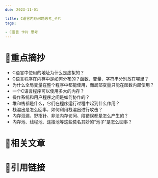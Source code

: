 ```yaml
---
due: 2023-11-01 

title: C语言内存问题思考_卡片
tags:
 
- C语言 卡片 思考
---
```

# 🍎重点摘抄

- C语言中使用的地址为什么是虚拟的？
- C语言程序在内存中是如何分布的？函数、变量、字符串分别放在哪里？
- 为什么全局变量在整个程序中都能使用，而局部变量只能在函数内部使用？
- 一个C语言程序可以使用多大的内存？
- 操作系统和用户程序之间是如何协作的？
- 堆和栈都是什么，它们在程序运行过程中起到什么作用？
- 栈溢出是怎么回事，如何利用栈溢出进行攻击？
- 内存泄漏、野指针、非法内存访问、段错误都是怎么产生的？
- 内存池、线程池、连接池等这些莫名其妙的“池子”是怎么回事？



# 📒相关文章




# 🍏引用链接

